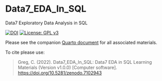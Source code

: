 # Data7_EDA_In_SQL
Data7 Exploratory Data Analysis in SQL

[![DOI](https://zenodo.org/badge/DOI/10.5281/zenodo.7102943.svg)](https://doi.org/10.5281/zenodo.7102943) [![License: GPL v3](https://img.shields.io/badge/License-GPLv3-blue.svg)](https://www.gnu.org/licenses/gpl-3.0)

Please see the companion [Quarto document](https://gchism94.github.io/Data7_EDA_In_SQL/) for all associated materials.

To cite please use:
>Greg, C. (2022). Data7_EDA_In_SQL: Data7 EDA in SQL Learning Materials (Version v1.0.0) [Computer software]. https://doi.org/10.5281/zenodo.7102943
